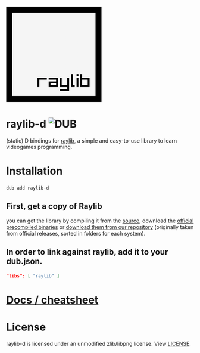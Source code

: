 ![](raylib_logo.png)
# raylib-d ![DUB](https://img.shields.io/dub/v/raylib-d?style=for-the-badge)
(static) D bindings for [raylib](https://www.raylib.com/), a simple and easy-to-use library to learn videogames programming.
# Installation
`dub add raylib-d`
## First, get a copy of Raylib
you can get the library by compiling it from the [source](https://github.com/raysan5/raylib), download the [official precompiled binaries](https://github.com/raysan5/raylib/releases) or [download them from our repository](https://github.com/onroundit/raylib-d/releases) (originally taken from official releases, sorted in folders for each system).
## In order to link against raylib, add it to your dub.json.
```json
"libs": [ "raylib" ]
```
# [Docs / cheatsheet](https://github.com/onroundit/raylib-d/wiki/Docs-(cheatsheet))
# License
raylib-d is licensed under an unmodified zlib/libpng license. View [LICENSE](LICENSE).
